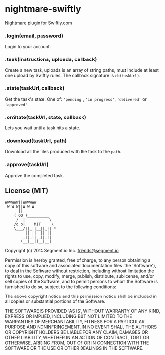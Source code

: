 nightmare-swiftly
=================

[Nightmare](https://github.com/segmentio/nightmare) plugin for Swiftly.com

### .login(email, password)

Login to your account.

### .task(instructions, uploads, callback)

Create a new task, uploads is an array of string paths, must include at least one upload by Swiftly rules. The callback signature is `cb(taskUrl)`.

### .state(taskUrl, callback)

Get the task's state. One of: `'pending'`, `'in progress'`, `'delivered'` or `'approved'`. 

### .onState(taskUrl, state, callback)

Lets you wait until a task hits a state.

### .download(taskUrl, path)

Download all the files produced with the task to the `path`.

### .approve(taskUrl)

Approve the completed task.

## License (MIT)

```
WWWWWW||WWWWWW
 W W W||W W W
      ||
    ( OO )__________
     /  |           \
    /o o|    MIT     \
    \___/||_||__||_|| *
         || ||  || ||
        _||_|| _||_||
       (__|__|(__|__|
```

Copyright (c) 2014 Segment.io Inc. <friends@segment.io>

Permission is hereby granted, free of charge, to any person obtaining a copy of this software and associated documentation files (the 'Software'), to deal in the Software without restriction, including without limitation the rights to use, copy, modify, merge, publish, distribute, sublicense, and/or sell copies of the Software, and to permit persons to whom the Software is furnished to do so, subject to the following conditions:

The above copyright notice and this permission notice shall be included in all copies or substantial portions of the Software.

THE SOFTWARE IS PROVIDED 'AS IS', WITHOUT WARRANTY OF ANY KIND, EXPRESS OR IMPLIED, INCLUDING BUT NOT LIMITED TO THE WARRANTIES OF MERCHANTABILITY, FITNESS FOR A PARTICULAR PURPOSE AND NONINFRINGEMENT. IN NO EVENT SHALL THE AUTHORS OR COPYRIGHT HOLDERS BE LIABLE FOR ANY CLAIM, DAMAGES OR OTHER LIABILITY, WHETHER IN AN ACTION OF CONTRACT, TORT OR OTHERWISE, ARISING FROM, OUT OF OR IN CONNECTION WITH THE SOFTWARE OR THE USE OR OTHER DEALINGS IN THE SOFTWARE.

